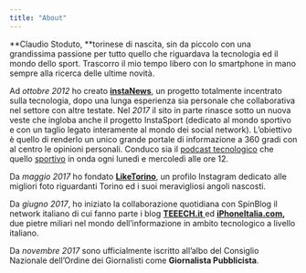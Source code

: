 ```yaml
--- 
title: "About"
---
```

**Claudio Stoduto, **torinese di nascita, sin da piccolo con una grandissima passione per tutto quello che riguardava la tecnologia ed il mondo dello sport. Trascorro il mio tempo libero con lo smartphone in mano sempre alla ricerca delle ultime novità. 

Ad _ottobre 2012_ ho creato [**instaNews**](https://t.umblr.com/redirect?z=http%3A%2F%2Finstanews.it&t=MTk3ZWVjNzg2MDc5MzgxYzk5NDhmNjk5ZGExZDE5YjBhZmYwYjI5NSxUbU4zdWpESg%3D%3D&p=&m=0), un progetto totalmente incentrato sulla tecnologia, dopo una lunga esperienza sia personale che collaborativa nel settore con altre testate. Nel _2017_ il sito in parte rinasce sotto un nuova veste che ingloba anche il progetto InstaSport (dedicato al mondo sportivo e con un taglio legato interamente al mondo dei social network). L’obiettivo è quello di renderlo un unico grande portale di informazione a 360 gradi con al centro le opinioni personali. Conduco sia il [podcast tecnologico](https://t.umblr.com/redirect?z=https%3A%2F%2Fwww.instanews.it%2Fcategory%2Fpodcast%2F&t=YTJlNGU3ZDU3OGZjNzliNzNiMTQ4NWI5NGEyMTg3MWFiMTQ0ZTQzYyxtOERKanVSZA%3D%3D&b=t%3APukYLPcLu6bb6f_kd-94RQ&p=https%3A%2F%2Fclaudiostoduto.com%2Fpost%2F172616511943%2Fchi-sono&m=1) che quello [sportivo](https://t.umblr.com/redirect?z=https%3A%2F%2Fwww.instanews.it%2Fcategory%2Fpodcast%2F&t=YTJlNGU3ZDU3OGZjNzliNzNiMTQ4NWI5NGEyMTg3MWFiMTQ0ZTQzYyxtOERKanVSZA%3D%3D&b=t%3APukYLPcLu6bb6f_kd-94RQ&p=https%3A%2F%2Fclaudiostoduto.com%2Fpost%2F172616511943%2Fchi-sono&m=1) in onda ogni lunedì e mercoledì alle ore 12.

Da _maggio 2017_ ho fondato **[LikeTorino](https://t.umblr.com/redirect?z=http%3A%2F%2Finstagram.com%2Fliketorino&t=MmU5MDBlYWRiOGEyMjkwNDdjMzgyYzFjZTIzYzljODJmYzI2MDJjMSxUbU4zdWpESg%3D%3D&p=&m=0)**, un profilo Instagram dedicato alle migliori foto riguardanti Torino ed i suoi meravigliosi angoli nascosti. 

Da _giugno 2017_, ho iniziato la collaborazione quotidiana con SpinBlog il network italiano di cui fanno parte i blog [**TEEECH.it** ](https://t.umblr.com/redirect?z=http%3A%2F%2FTEEECH.it%2520&t=YjkxODA3M2MzOTdiNDA4MGMxZDU2MmU3N2U1ZTZkYzBjZTQyYzA2YixUbU4zdWpESg%3D%3D&p=&m=0)ed **[iPhoneItalia.com](https://t.umblr.com/redirect?z=http%3A%2F%2FiPhoneItalia.com&t=MjdkOTlkZmYxZDEzMWQ1YTQ1MGYzMjU5YzYyMDI5YmI1NzE2OTM2NSxUbU4zdWpESg%3D%3D&p=&m=0),** due pietre miliari nel mondo dell’informazione in ambito tecnologico a livello italiano.

Da _novembre 2017_ sono ufficialmente iscritto all’albo del Consiglio Nazionale dell’Ordine dei Giornalisti come **Giornalista Pubblicista**.